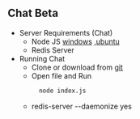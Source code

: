 Chat Beta
-------------------------
* Server Requirements (Chat)
	* Node JS [windows](https://nodejs.org/en/download/) ,[ubuntu](https://www.digitalocean.com/community/tutorials/how-to-install-node-js-on-ubuntu-16-04)
	* Redis Server 
* Running Chat
	* Clone or download from [git](https://github.com/yughoz/chat.git)
	* Open file and Run
		```bash
		  node index.js
		```
	* redis-server --daemonize yes